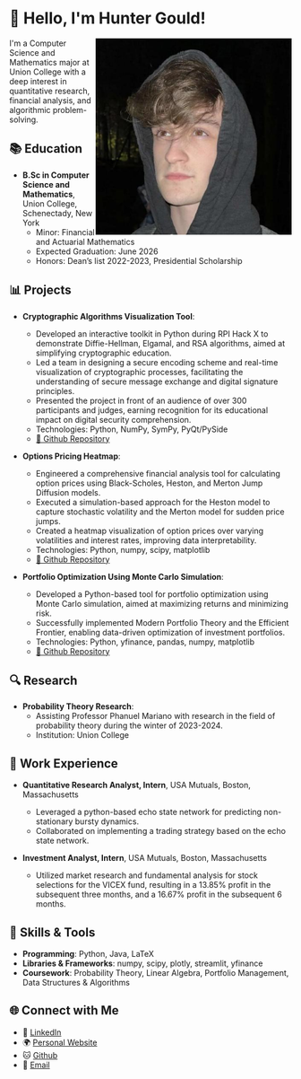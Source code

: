 # 📌 Hello, I'm Hunter Gould!

<img align="right" src="https://github.com/Gouldh/Gouldh/raw/main/pfp.jpg" alt="Profile Picture" width="350px">


I'm a Computer Science and Mathematics major at Union College with a deep interest in quantitative research, financial analysis, and algorithmic problem-solving.

## 📚 Education

- **B.Sc in Computer Science and Mathematics**, Union College, Schenectady, New York
  - Minor: Financial and Actuarial Mathematics
  - Expected Graduation: June 2026
  - Honors: Dean’s list 2022-2023, Presidential Scholarship
 

## 📊 Projects

- **Cryptographic Algorithms Visualization Tool**:
   - Developed an interactive toolkit in Python during RPI Hack X to demonstrate Diffie-Hellman, Elgamal, and RSA algorithms, aimed at simplifying cryptographic education.
   - Led a team in designing a secure encoding scheme and real-time visualization of cryptographic processes, facilitating the understanding of secure message exchange and digital signature principles.
   - Presented the project in front of an audience of over 300 participants and judges, earning recognition for its educational impact on digital security comprehension.
   - Technologies: Python, NumPy, SymPy, PyQt/PySide
   - [🔗 Github Repository](https://github.com/smullahy/CryptoLearner)

- **Options Pricing Heatmap**:
   - Engineered a comprehensive financial analysis tool for calculating option prices using Black-Scholes, Heston, and Merton Jump Diffusion models.
   - Executed a simulation-based approach for the Heston model to capture stochastic volatility and the Merton model for sudden price jumps.
   - Created a heatmap visualization of option prices over varying volatilities and interest rates, improving data interpretability.
   - Technologies: Python, numpy, scipy, matplotlib
   - [🔗 Github Repository](https://github.com/Gouldh/Option-Pricing-Heatmap)

- **Portfolio Optimization Using Monte Carlo Simulation**:
  - Developed a Python-based tool for portfolio optimization using Monte Carlo simulation, aimed at maximizing returns and minimizing risk.
  - Successfully implemented Modern Portfolio Theory and the Efficient Frontier, enabling data-driven optimization of investment portfolios.
  - Technologies: Python, yfinance, pandas, numpy, matplotlib
  - [🔗 Github Repository](https://github.com/Gouldh/Monte-Carlo-Portfolio-Optimization/)

## 🔍 Research
- **Probability Theory Research**:
   - Assisting Professor Phanuel Mariano with research in the field of probability theory during the winter of 2023-2024.
   - Institution: Union College

## 💼 Work Experience

- **Quantitative Research Analyst, Intern**, USA Mutuals, Boston, Massachusetts
  - Leveraged a python-based echo state network for predicting non-stationary bursty dynamics.
  - Collaborated on implementing a trading strategy based on the echo state network.

- **Investment Analyst, Intern**, USA Mutuals, Boston, Massachusetts
  - Utilized market research and fundamental analysis for stock selections for the VICEX fund, resulting in a 13.85% profit in the subsequent three months, and a 16.67% profit in the subsequent 6 months.

## 🔧 Skills & Tools

- **Programming**: Python, Java, LaTeX
- **Libraries & Frameworks**: numpy, scipy, plotly, streamlit, yfinance
- **Coursework**: Probability Theory, Linear Algebra, Portfolio Management, Data Structures & Algorithms

## 🌐 Connect with Me

- 📌 [LinkedIn](https://www.linkedin.com/in/hunter-gould/)
- 🌍 [Personal Website](https://huntergould.com)
- 🐱 [Github](https://github.com/Gouldh)
- 📧 [Email](mailto:huntergould@icloud.com)
